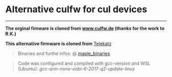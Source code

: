 # Alternative culfw for cul devices
___
**The orginal fimware is cloned from www.culfw.de (thanks for the work to R.K.)**

**This alternative firmware is cloned from** [Telekatz](https://github.com/Telekatz/a-culfw)

>Binaries and furthe infos: @ [maple_binaries](https://github.com/juergs/maple_binaries) 

>Code was configured and compiled with gcc-version and WSL (Ubuntu): *gcc-arm-none-eabi-6-2017-q2-update-linux*


